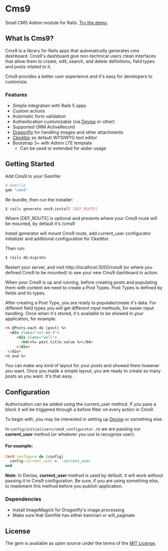 # Cms9

Small CMS Admin module for Rails.
[Try the demo][demo].

## What Is Cms9?

Cms9 is a library for Rails apps
that automatically generates cms dashboard.
Cms9's dashboard give non-technical users clean interfaces
that allow them to create, edit, search, and delete definitions,
field types and posts related to it.

Cms9 provides a better user experience and it's easy for developers to customize.

### Features
* Simple integration with Rails 5 apps
* Custom actions
* Automatic form validation
* Authentication customizable (via [Devise](https://github.com/plataformatec/devise) or other)
* Supported ORM ActiveRecord
* [Dragonfly](https://github.com/markevans/dragonfly) for handling images and other attachments
* [Ckeditor](https://github.com/galetahub/ckeditor) as default WYSIWYG text editor
* Bootstrap 3+ with Admin LTE template
  * Can be used or extended for wider usage

## Getting Started

Add Cms9 to your Gemfile:

```ruby
# Gemfile
gem "cms9"
```

Re-bundle, then run the installer:

```bash
$ rails generate cms9:install [DEF_ROUTE]
```
Where [DEF_ROUTE] is optional and presents where your Cms9 route will be mounted, by default it's /cms9

Install generator will mount Cms9 route, add current_user configurator initializer and additional configuration for Ckeditor.

Then run:

```bash
$ rails db:migrate
```

Restart your server, and visit http://localhost:3000/cms9 (or where you defined Cms9 to be mounted)
to see your new Cms9 dashboard in action.


When your Cms9 is up and running, before creating posts and populating them with content we need to create a Post Types. Post Types is defined by fields and its types.

After creating a Post Type, you are ready to populate/create it's data. For different field types you will get different input methods, for easier input handling. Once when it's stored, it's available to be showed in your application, for example:

```html
<% @Posts.each do |post| %>
  <div class="col-md-4">
     <div class="well">
       <h4><%= post.title.value %></h4>
     </div>
 </div>              
<% end %>
```

You can make any kind of layout for your posts and showed them however you want.
Once you made a simple layout, you are ready to create as many posts as you want. It's that easy.

## Configuration

Authorization can be added using the current_user method. If you pass a block it will be triggered through a before filter on every action in Cms9.

To begin with, you may be interested in setting up [Devise](https://github.com/sferik/rails_admin/wiki/Devise) or something else.

In `config/initializers/cms9_configurator.rb` we are passing our **current_user** method (or whatever you use to recognize user):

#### For example:
```ruby
Cms9.configure do |config|
  config.current_user =  :current_user
end
```

**Note**: In Devise, **current_user** method is used by default, it will work without passing it to Cms9 configuration. Be sure, if you are using something else, to implement this method before you publish application.

### Dependencies

* Install ImageMagick for Dragonfly's image processing
* Make sure that Gemfile has either kaminari or will_paginate



## License
The gem is available as open source under the terms of the [MIT License](http://opensource.org/licenses/MIT).


[demo]: #
